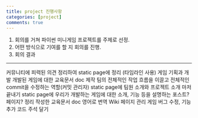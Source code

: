 ```yaml
---
title: project 진행사항
categories: [project]
comments: true
---
```


1. 회의를 거쳐 파이썬 미니게임 프로젝트를 주제로 선정.
2. 어떤 방식으로 기여를 할 지 회의를 진행.
3. 회의 결과
------------------------------------------------------------------------
커뮤니티에 피력된 의견 정리하여 static page에 정리 (타임라인 사용)
게임 기획과 개발
개발된 게임에 대한 교육문서 doc 제작
팀의 전체적인 작업 흐름을 이끌고 전체적인 commit을 수정하는 역할(커밋 관리자)
static page에 팀원 소개와 프로젝트 소개 마저 끝내기
static page에 우리가 개발하는 게임에 대한 소개, 기능 등을 설명하는 포스트? 페이지? 정리
작성한 교육문서 doc 영어로 번역
Wiki 페이지 관리
게임 버그 수정, 기능 추가
코드 주석 달기
